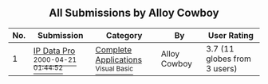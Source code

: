 ﻿<div align="center">

## All Submissions by Alloy Cowboy

</div>

No.  | Submission | Category | By   | User Rating
---- | ---------- | -------- | ---- | -----------
1 | [IP Data Pro<br /><sup>2000-04-21 01:44:52</sup>](https://github.com/Planet-Source-Code/alloy-cowboy-ip-data-pro__1-7435) | [Complete Applications<br /><sup>Visual Basic</sup>](../ByCategory/complete-applications__1-27.md) | Alloy Cowboy | 3.7 (11 globes from 3 users)
